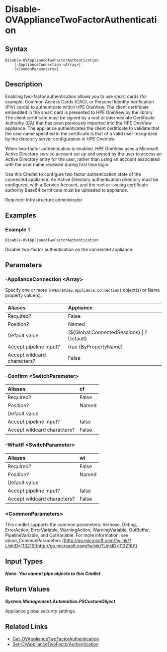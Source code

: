 ﻿---
description: Disable appliance two-factor authentication settings.
---

# Disable-OVApplianceTwoFactorAuthentication

## Syntax

```text
Disable-OVApplianceTwoFactorAuthentication
    [-ApplianceConnection <Array>]
    [<CommonParameters>]
```

## Description

Enabling two-factor authentication allows you to use smart cards (for example, Common Access Cards (CAC), or Personal Identity Verification (PIV) cards) to authenticate within HPE OneView. The client certificate embedded in the smart card is presented to HPE OneView by the library. The client certificate must be signed by a root or intermediate Certificate Authority (CA) that has been previously imported into the HPE OneView appliance. The appliance authenticates the client certificate to validate that the user name specified in the certificate is that of a valid user recognized by the directory server configuration in HPE OneView.

When two-factor authentication is enabled, HPE OneView uses a Microsoft Active Directory service account set up and owned by the user to access an Active Directory entry for the user, rather than using an account associated with the user name received during first time login.

Use this Cmdlet to configure two factor authentication state of the connected appliance.  An Active Directory authentication directory must be configured, with a Service Account, and the root or issuing certificate authority Base64 certificate must be uploaded to appliance.

Required: Infrastructure administrator

## Examples

###  Example 1 

```text
Disable-OVApplianceTwoFactorAuthentication
```

Disable two-factor authentication on the connected appliance.

## Parameters

### -ApplianceConnection &lt;Array&gt;

Specify one or more `[HPEOneView.Appliance.Connection]` object(s) or Name property value(s).

| Aliases | Appliance |
| :--- | :--- |
| Required? | False |
| Position? | Named |
| Default value | (${Global:ConnectedSessions} &vert; ? Default) |
| Accept pipeline input? | true (ByPropertyName) |
| Accept wildcard characters? | False |

### -Confirm &lt;SwitchParameter&gt;



| Aliases | cf |
| :--- | :--- |
| Required? | False |
| Position? | Named |
| Default value |  |
| Accept pipeline input? | false |
| Accept wildcard characters? | False |

### -WhatIf &lt;SwitchParameter&gt;



| Aliases | wi |
| :--- | :--- |
| Required? | False |
| Position? | Named |
| Default value |  |
| Accept pipeline input? | false |
| Accept wildcard characters? | False |

### &lt;CommonParameters&gt;

This cmdlet supports the common parameters: Verbose, Debug, ErrorAction, ErrorVariable, WarningAction, WarningVariable, OutBuffer, PipelineVariable, and OutVariable. For more information, see about\_CommonParameters \([http://go.microsoft.com/fwlink/?LinkID=113216](http://go.microsoft.com/fwlink/?LinkID=113216)\)

## Input Types

_**None.  You cannot pipe objects to this Cmdlet.**_

## Return Values

_**System.Management.Automation.PSCustomObject**_

Appliance global security settings.

## Related Links

* [Get-OVApplianceTwoFactorAuthentication](get-ovappliancetwofactorauthentication.md)
* [Set-OVApplianceTwoFactorAuthentication](set-ovappliancetwofactorauthentication.md)
